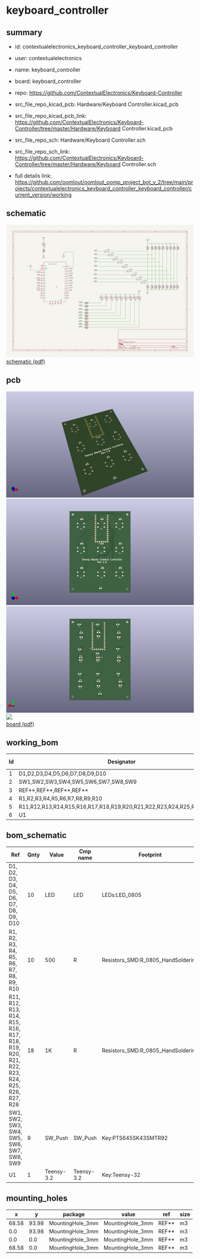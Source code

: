 # keyboard_controller
 
## summary 
* id: contextualelectronics_keyboard_controller_keyboard_controller
* user: contextualelectronics
* name: keyboard_controller
* board: keyboard_controller
* repo: https://github.com/ContextualElectronics/Keyboard-Controller
* src_file_repo_kicad_pcb: Hardware/Keyboard Controller.kicad_pcb
* src_file_repo_kicad_pcb_link: https://github.com/ContextualElectronics/Keyboard-Controller/tree/master/Hardware/Keyboard Controller.kicad_pcb


* src_file_repo_sch: Hardware/Keyboard Controller.sch
* src_file_repo_sch_link: https://github.com/ContextualElectronics/Keyboard-Controller/tree/master/Hardware/Keyboard Controller.sch
* full details link: https://github.com/oomlout/oomlout_oomp_project_bot_v_2/tree/main/projects/contextualelectronics_keyboard_controller_keyboard_controller/current_version/working  

## schematic  
![](working_schematic_600.png)  
[schematic (pdf)](working_schematic.pdf)  

## pcb  
![](working_3d_600.png) 
![](working_3d_front_600.png)  
![](working_3d_back_600.png)  
![](working_600.png)  
[board (pdf)](working.pdf)  

## working_bom
| Id | Designator | Footprint | Quantity | Designation | Supplier and ref |  | None | 
| --- | --- | --- | --- | --- | --- | --- | --- | 
| 1 | D1,D2,D3,D4,D5,D6,D7,D8,D9,D10 | LED_0805 | 10 | LED |  |  | [''] | 
| 2 | SW1,SW2,SW3,SW4,SW5,SW6,SW7,SW8,SW9 | PTS645SK43SMTR92 | 9 | SW_Push |  |  | [''] | 
| 3 | REF**,REF**,REF**,REF** | MountingHole_3mm | 4 | MountingHole_3mm |  |  | [''] | 
| 4 | R1,R2,R3,R4,R5,R6,R7,R8,R9,R10 | R_0805_HandSoldering | 10 | 500 |  |  | [''] | 
| 5 | R11,R12,R13,R14,R15,R16,R17,R18,R19,R20,R21,R22,R23,R24,R25,R26,R27,R28 | R_0805_HandSoldering | 18 | 1K |  |  | [''] | 
| 6 | U1 | Teensy-32 | 1 | Teensy-3.2 |  |  | [''] | 


## bom_schematic
| Ref | Qnty | Value | Cmp name | Footprint | Description | Vendor | DNP | 
| --- | --- | --- | --- | --- | --- | --- | --- | 
| D1, D2, D3, D4, D5, D6, D7, D8, D9, D10 | 10 | LED | LED | LEDs:LED_0805 |  |  |  | 
| R1, R2, R3, R4, R5, R6, R7, R8, R9, R10 | 10 | 500 | R | Resistors_SMD:R_0805_HandSoldering |  |  |  | 
| R11, R12, R13, R14, R15, R16, R17, R18, R19, R20, R21, R22, R23, R24, R25, R26, R27, R28 | 18 | 1K | R | Resistors_SMD:R_0805_HandSoldering |  |  |  | 
| SW1, SW2, SW3, SW4, SW5, SW6, SW7, SW8, SW9 | 9 | SW_Push | SW_Push | Key:PTS645SK43SMTR92 |  |  |  | 
| U1 | 1 | Teensy-3.2 | Teensy-3.2 | Key:Teensy-32 |  |  |  | 


## mounting_holes
| x | y | package | value | ref | size | 
| --- | --- | --- | --- | --- | --- | 
| 68.58 | 93.98 | MountingHole_3mm | MountingHole_3mm | REF** | m3 | 
| 0.0 | 93.98 | MountingHole_3mm | MountingHole_3mm | REF** | m3 | 
| 0.0 | 0.0 | MountingHole_3mm | MountingHole_3mm | REF** | m3 | 
| 68.58 | 0.0 | MountingHole_3mm | MountingHole_3mm | REF** | m3 | 


